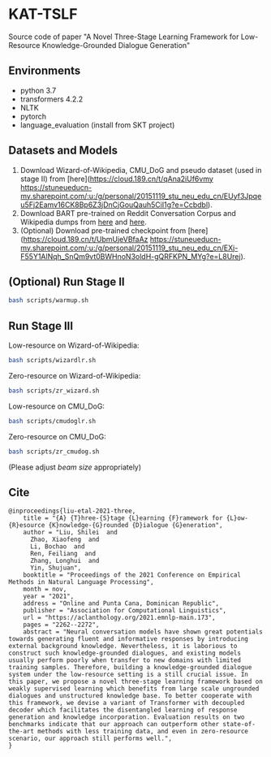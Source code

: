 # KAT-TSLF
Source code of paper "A Novel Three-Stage Learning Framework for Low-Resource Knowledge-Grounded Dialogue Generation"

## Environments
* python 3.7
* transformers 4.2.2
* NLTK
* pytorch
* language_evaluation (install from SKT project)

## Datasets and Models 
1. Download Wizard-of-Wikipedia, CMU_DoG and pseudo dataset (used in stage II) from [here](https://cloud.189.cn/t/qAna2iUf6vmy
https://stuneueducn-my.sharepoint.com/:u:/g/personal/20151119_stu_neu_edu_cn/EUyf3Jpqeu5Fj2Eamv16CK8Bp6Z3jDnCjGouQauh5CiI1g?e=Ccbdbl).
2. Download BART pre-trained on Reddit Conversation Corpus and Wikipedia dumps from [here](https://drive.google.com/file/d/1f2VFmTkmOh4w05Dll2a9x-o8YjTimAnK/view?usp=sharing) and [here](https://drive.google.com/file/d/1GjMP8cRAJfWXCYoUpR5xp2CUhSkLMgZY/view?usp=sharing).
3. (Optional) Download pre-trained checkpoint from [here](https://cloud.189.cn/t/UbmUjeVBfaAz
https://stuneueducn-my.sharepoint.com/:u:/g/personal/20151119_stu_neu_edu_cn/EXj-F55Y1AlNqh_SnQm9vt0BWHnoN3oldH-gQRFKPN_MYg?e=L8Urej). 

## (Optional) Run Stage II 
```bash
bash scripts/warmup.sh
```

## Run Stage III 
Low-resource on Wizard-of-Wikipedia: 
```bash
bash scripts/wizardlr.sh
```
Zero-resource on Wizard-of-Wikipedia: 
```bash
bash scripts/zr_wizard.sh
```
Low-resource on CMU_DoG: 
```bash
bash scripts/cmudoglr.sh
```
Zero-resource on CMU_DoG: 
```bash
bash scripts/zr_cmudog.sh
```
(Please adjust *beam size* appropriately)

## Cite
```
@inproceedings{liu-etal-2021-three,
    title = "{A} {T}hree-{S}tage {L}earning {F}ramework for {L}ow-{R}esource {K}nowledge-{G}rounded {D}ialogue {G}eneration",
    author = "Liu, Shilei  and
      Zhao, Xiaofeng  and
      Li, Bochao  and
      Ren, Feiliang  and
      Zhang, Longhui  and
      Yin, Shujuan",
    booktitle = "Proceedings of the 2021 Conference on Empirical Methods in Natural Language Processing",
    month = nov,
    year = "2021",
    address = "Online and Punta Cana, Dominican Republic",
    publisher = "Association for Computational Linguistics",
    url = "https://aclanthology.org/2021.emnlp-main.173",
    pages = "2262--2272",
    abstract = "Neural conversation models have shown great potentials towards generating fluent and informative responses by introducing external background knowledge. Nevertheless, it is laborious to construct such knowledge-grounded dialogues, and existing models usually perform poorly when transfer to new domains with limited training samples. Therefore, building a knowledge-grounded dialogue system under the low-resource setting is a still crucial issue. In this paper, we propose a novel three-stage learning framework based on weakly supervised learning which benefits from large scale ungrounded dialogues and unstructured knowledge base. To better cooperate with this framework, we devise a variant of Transformer with decoupled decoder which facilitates the disentangled learning of response generation and knowledge incorporation. Evaluation results on two benchmarks indicate that our approach can outperform other state-of-the-art methods with less training data, and even in zero-resource scenario, our approach still performs well.",
}
```
